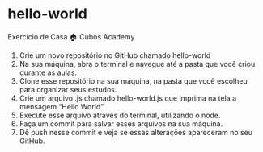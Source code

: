 # hello-world
Exercício de Casa :house: Cubos Academy

1. Crie um novo repositório no GitHub chamado hello-world
2. Na sua máquina, abra o terminal e navegue até a pasta que você criou durante as aulas.
3. Clone esse repositório na sua máquina, na pasta que você escolheu para organizar seus estudos.
4. Crie um arquivo .js chamado hello-world.js que imprima na tela a mensagem “Hello World”.
5. Execute esse arquivo através do terminal, utilizando o node.
6. Faça um commit para salvar esses arquivos na sua máquina.
7. Dê push nesse commit e veja se essas alterações apareceram no seu GitHub.
